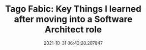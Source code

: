 ---
date: 2021-10-31 06:43:20.207847
link:
  source: web
  source_url: https://roytang.net
  text: 'Tago Fabic: Key Things I learned after moving into a Software Architect role'
  url: https://tagofabic.medium.com/key-things-i-learned-after-moving-into-a-software-architect-role-dce88f9452a7
source: web
syndicated:
- type: mastodon
  url: https://mastodon.technology/users/roytang/statuses/107194784211747674
- type: twitter
  url: https://twitter.com/roytang/status/1454700501568659457/
title: 'Tago Fabic: Key Things I learned after moving into a Software Architect role'
---
